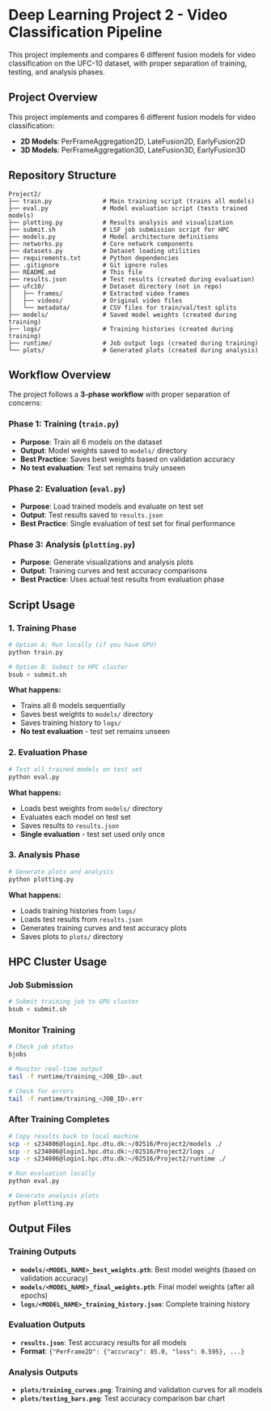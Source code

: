 # Deep Learning Project 2 - Video Classification Pipeline

This project implements and compares 6 different fusion models for video classification on the UFC-10 dataset, with proper separation of training, testing, and analysis phases.

## Project Overview

This project implements and compares 6 different fusion models for video classification:

- **2D Models**: PerFrameAggregation2D, LateFusion2D, EarlyFusion2D
- **3D Models**: PerFrameAggregation3D, LateFusion3D, EarlyFusion3D

## Repository Structure

```
Project2/
├── train.py              # Main training script (trains all models)
├── eval.py               # Model evaluation script (tests trained models)
├── plotting.py           # Results analysis and visualization
├── submit.sh             # LSF job submission script for HPC
├── models.py             # Model architecture definitions
├── networks.py           # Core network components
├── datasets.py           # Dataset loading utilities
├── requirements.txt      # Python dependencies
├── .gitignore            # Git ignore rules
├── README.md             # This file
├── results.json          # Test results (created during evaluation)
├── ufc10/                # Dataset directory (not in repo)
│   ├── frames/           # Extracted video frames
│   ├── videos/           # Original video files
│   └── metadata/         # CSV files for train/val/test splits
├── models/               # Saved model weights (created during training)
├── logs/                 # Training histories (created during training)
├── runtime/              # Job output logs (created during training)
└── plots/                # Generated plots (created during analysis)
```

## Workflow Overview

The project follows a **3-phase workflow** with proper separation of concerns:

### Phase 1: Training (`train.py`)

- **Purpose**: Train all 6 models on the dataset
- **Output**: Model weights saved to `models/` directory
- **Best Practice**: Saves best weights based on validation accuracy
- **No test evaluation**: Test set remains truly unseen

### Phase 2: Evaluation (`eval.py`)

- **Purpose**: Load trained models and evaluate on test set
- **Output**: Test results saved to `results.json`
- **Best Practice**: Single evaluation of test set for final performance

### Phase 3: Analysis (`plotting.py`)

- **Purpose**: Generate visualizations and analysis plots
- **Output**: Training curves and test accuracy comparisons
- **Best Practice**: Uses actual test results from evaluation phase

## Script Usage

### 1. Training Phase

```bash
# Option A: Run locally (if you have GPU)
python train.py

# Option B: Submit to HPC cluster
bsub < submit.sh
```

**What happens:**

- Trains all 6 models sequentially
- Saves best weights to `models/` directory
- Saves training history to `logs/`
- **No test evaluation** - test set remains unseen

### 2. Evaluation Phase

```bash
# Test all trained models on test set
python eval.py
```

**What happens:**

- Loads best weights from `models/` directory
- Evaluates each model on test set
- Saves results to `results.json`
- **Single evaluation** - test set used only once

### 3. Analysis Phase

```bash
# Generate plots and analysis
python plotting.py
```

**What happens:**

- Loads training histories from `logs/`
- Loads test results from `results.json`
- Generates training curves and test accuracy plots
- Saves plots to `plots/` directory

## HPC Cluster Usage

### Job Submission

```bash
# Submit training job to GPU cluster
bsub < submit.sh
```

### Monitor Training

```bash
# Check job status
bjobs

# Monitor real-time output
tail -f runtime/training_<JOB_ID>.out

# Check for errors
tail -f runtime/training_<JOB_ID>.err
```

### After Training Completes

```bash
# Copy results back to local machine
scp -r s234806@login1.hpc.dtu.dk:~/02516/Project2/models ./
scp -r s234806@login1.hpc.dtu.dk:~/02516/Project2/logs ./
scp -r s234806@login1.hpc.dtu.dk:~/02516/Project2/runtime ./

# Run evaluation locally
python eval.py

# Generate analysis plots
python plotting.py
```

## Output Files

### Training Outputs

- **`models/<MODEL_NAME>_best_weights.pth`**: Best model weights (based on validation accuracy)
- **`models/<MODEL_NAME>_final_weights.pth`**: Final model weights (after all epochs)
- **`logs/<MODEL_NAME>_training_history.json`**: Complete training history

### Evaluation Outputs

- **`results.json`**: Test accuracy results for all models
- **Format**: `{"PerFrame2D": {"accuracy": 85.0, "loss": 0.595}, ...}`

### Analysis Outputs

- **`plots/training_curves.png`**: Training and validation curves for all models
- **`plots/testing_bars.png`**: Test accuracy comparison bar chart
